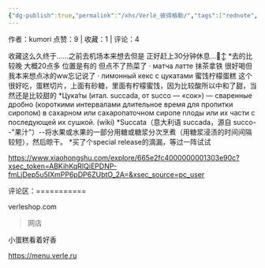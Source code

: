```yaml
---
{"dg-publish":true,"permalink":"/xhs/Verlé_彼得格勒/","tags":["rednote","圣彼得堡"],"created":"2025-03-17T18:22:58.533+08:00","updated":"2025-03-19T21:42:38.309+08:00"}
---
```


作者：kumori
点赞：9   |   收藏：1   |   评论：4

收藏这么久终于……之前去机场本来想去但是 正好赶上30分钟休息…🙂‍↕️
*去的比较晚 大概20点多 位置是有的 但点不了热菜了
· матча латте 抹茶拿铁 很好喝但我本来想点冰的ww忘记说了
· лимонный кекс с цукатами 蜜饯柠檬蛋糕 这个很好吃，蛋糕切片，上面有砂糖，里面有柠檬蜜饯，因为比较酸所以中和了甜，当然还是比较甜的
*Цука́ты (итал. succada, от succo — «сок») — сваренные дробно (короткими интервалами длительное время для пропитки сиропом) в сахарном или сахаропаточном сиропе плоды или их части с последующей их сушкой. (wiki)
*Succata（意大利语 succada，源自 succo--"果汁"）--将水果或水果的一部分用糖或糖浆分次烹煮（用糖浆浸渍的时间间隔较短），然后晾干。
*买了个special release的滴漏，等过一阵试试

https://www.xiaohongshu.com/explore/665e2fc4000000001303e90c?xsec_token=ABKihKqRIQiEPDNP-fmLjDep5u5IXmPP6pDP6ZUbtO_2A=&xsec_source=pc_user

评论区：===========

verleshop.com

> 网店

小蛋糕看着好香

https://menu.verle.ru